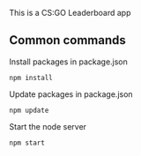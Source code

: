 This is a CS:GO Leaderboard app

## Common commands

Install packages in package.json

```
npm install
```

Update packages in package.json

```
npm update
```

Start the node server

```
npm start
```